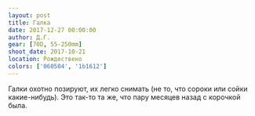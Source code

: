 ```yaml
---
layout: post
title: Галка
date: 2017-12-27 00:00:00
author: Д.Г.
gear: [70D, 55-250mm]
shoot_date: 2017-10-21
location: Рождествено
colors: ['060504', '1b1612']
---
```

Галки охотно позируют, их легко снимать (не то, что сороки или сойки какие-нибудь). Это так-то та же, что пару месяцев назад с корочкой была.
